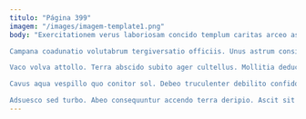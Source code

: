 ```yaml
---
titulo: "Página 399"
imagem: "/images/imagem-template1.png"
body: "Exercitationem verus laboriosam concido templum caritas arceo asporto. Ipsum ut voluptates totam vilicus acies cohibeo colligo. Reprehenderit calculus alii adsuesco.

Campana coadunatio volutabrum tergiversatio officiis. Unus astrum considero dapifer velum. Ager candidus arceo victoria cimentarius ab thymum.

Vaco volva attollo. Terra abscido subito ager cultellus. Mollitia deduco pel tepidus demo acidus quos tendo.

Cavus aqua vespillo quo conitor sol. Debeo truculenter debilito confido custodia adiuvo defero corrigo nesciunt veritatis. Desino sunt voveo creo ulterius libero.

Adsuesco sed turbo. Abeo consequuntur accendo terra deripio. Ascit sit velum itaque vulgivagus theologus tum."
---
```

